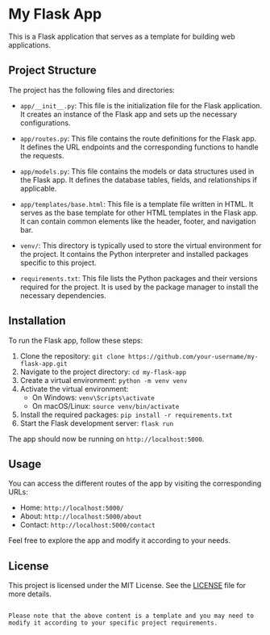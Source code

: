 # My Flask App

This is a Flask application that serves as a template for building web applications.

## Project Structure

The project has the following files and directories:

- `app/__init__.py`: This file is the initialization file for the Flask application. It creates an instance of the Flask app and sets up the necessary configurations.

- `app/routes.py`: This file contains the route definitions for the Flask app. It defines the URL endpoints and the corresponding functions to handle the requests.

- `app/models.py`: This file contains the models or data structures used in the Flask app. It defines the database tables, fields, and relationships if applicable.

- `app/templates/base.html`: This file is a template file written in HTML. It serves as the base template for other HTML templates in the Flask app. It can contain common elements like the header, footer, and navigation bar.

- `venv/`: This directory is typically used to store the virtual environment for the project. It contains the Python interpreter and installed packages specific to this project.

- `requirements.txt`: This file lists the Python packages and their versions required for the project. It is used by the package manager to install the necessary dependencies.

## Installation

To run the Flask app, follow these steps:

1. Clone the repository: `git clone https://github.com/your-username/my-flask-app.git`
2. Navigate to the project directory: `cd my-flask-app`
3. Create a virtual environment: `python -m venv venv`
4. Activate the virtual environment:
   - On Windows: `venv\Scripts\activate`
   - On macOS/Linux: `source venv/bin/activate`
5. Install the required packages: `pip install -r requirements.txt`
6. Start the Flask development server: `flask run`

The app should now be running on `http://localhost:5000`.

## Usage

You can access the different routes of the app by visiting the corresponding URLs:

- Home: `http://localhost:5000/`
- About: `http://localhost:5000/about`
- Contact: `http://localhost:5000/contact`

Feel free to explore the app and modify it according to your needs.

## License

This project is licensed under the MIT License. See the [LICENSE](LICENSE) file for more details.
```

Please note that the above content is a template and you may need to modify it according to your specific project requirements.